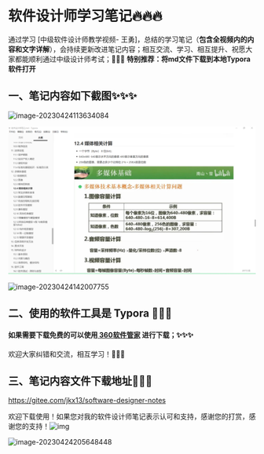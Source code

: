 # 软件设计师学习笔记🔥🔥🔥

通过学习 [中级软件设计师教学视频- 王勇]，总结的学习笔记（**包含全视频内的内容和文字详解**），会持续更新改进笔记内容；相互交流、学习、相互提升、祝愿大家都能顺利通过中级设计师考试；🌟🌟🌟 **特别推荐：将md文件下载到本地Typora软件打开**

## 一、笔记内容如下截图✨✨✨

![image-20230424113634084](https://gitee.com/jkx13/software-designer-notes/raw/master/README_files/image-20230424113634084.png)

![image-20230425100507901](README_files/image-20230425100507901.png)

![image-20230424142007755](https://gitee.com/jkx13/software-designer-notes/raw/master/README_files/image-20230424142007755.png)

## 二、使用的软件工具是 **Typora** 💐💐💐

#### 如果需要下载免费的可以使用[ **360软件管家**](http://baoku.360.cn/soft/search?kw=typroa ) 进行下载；✨✨✨

欢迎大家纠错和交流，相互学习！🌺🌺🌺

## 三、笔记内容文件下载地址🌺🌺🌺

https://gitee.com/jkx13/software-designer-notes

欢迎下载使用！如果您对我的软件设计师笔记表示认可和支持，感谢您的打赏，感谢您的支持！![img](https://gitee.com/jkx13/software-designer-notes/raw/master/README_files/qqpyimg1682318367.gif)

![image-20230424205648448](https://gitee.com/jkx13/software-designer-notes/raw/master/README_files/image-20230424205648448.png)